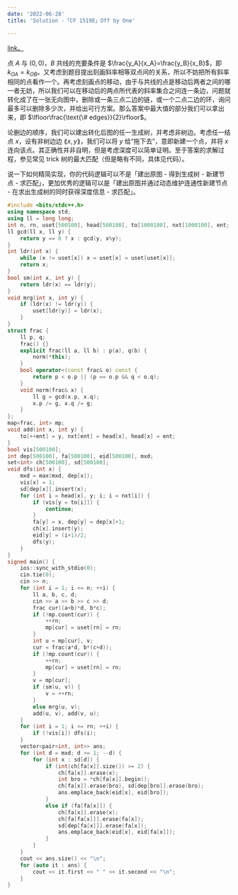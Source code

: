 ```yaml
---
date: '2022-06-28'
title: 'Solution -「CF 1519E」Off by One'

---
```


[link。](https://codeforces.com/problemset/problem/1519/E)

点 $A$ 与 $(0,0)$，$B$ 共线的充要条件是 $\frac{y_A}{x_A}=\frac{y_B}{x_B}$，即 $k_{OA}=k_{OB}$。又考虑到题目提出刻画斜率相等双点间的关系，所以不妨把所有斜率相同的点看作一个。再考虑刻画点的移动，由于与共线的点是移动后两者之间的哪一者无妨，所以我们可以在移动后的两点所代表的斜率集合之间连一条边，问题就转化成了在一张无向图中，删除或一条三点二边的链，或一个二点二边的环，询问最多可以删除多少次，并给出可行方案。那么答案中最大值的部分我们可以拿出来，即 $\lfloor\frac{\text{\# edges}}{2}\rfloor$。

论删边的顺序，我们可以建出转化后图的任一生成树，并考虑非树边。考虑任一结点 $x$，设有非树边边 $\lang x,y\rang$，我们可以将 $y$ 给“拖下去”，意即新建一个点，并将 $x$ 连向该点。其正确性并非自明，但是考虑深度可以简单证明。至于答案的求解过程，参见常见 trick 树的最大匹配（但是略有不同，具体见代码）。

说一下如何精简实现，你的代码逻辑可以不是「建出原图 - 得到生成树 - 新建节点 - 求匹配」，更加优秀的逻辑可以是「建出原图并通过动态维护连通性新建节点 - 在求出生成树的同时获得深度信息 - 求匹配」。

```cpp
#include <bits/stdc++.h>
using namespace std;
using ll = long long;
int n, rn, uset[500100], head[500100], to[1000100], nxt[1000100], ent;
ll gcd(ll x, ll y) {
    return y == 0 ? x : gcd(y, x%y);
}
int ldr(int x) {
    while (x != uset[x]) x = uset[x] = uset[uset[x]];
    return x;
}
bool sm(int x, int y) {
    return ldr(x) == ldr(y);
}
void mrg(int x, int y) {
    if (ldr(x) != ldr(y)) {
        uset[ldr(y)] = ldr(x);
    }
}
struct frac {
    ll p, q;
    frac() {}
    explicit frac(ll a, ll b) : p(a), q(b) {
        norm(*this);
    }
    bool operator<(const frac& o) const {
        return p < o.p || (p == o.p && q < o.q);
    }
    void norm(frac& x) {
        ll g = gcd(x.p, x.q);
        x.p /= g, x.q /= g;
    }
};
map<frac, int> mp;
void add(int x, int y) {
    to[++ent] = y, nxt[ent] = head[x], head[x] = ent;
}
bool vis[500100];
int dep[500100], fa[500100], eid[500100], mxd;
set<int> ch[500100], sd[500100];
void dfs(int x) {
    mxd = max(mxd, dep[x]);
    vis[x] = 1;
    sd[dep[x]].insert(x);
    for (int i = head[x], y; i; i = nxt[i]) {
        if (vis[y = to[i]]) {
            continue;
        }
        fa[y] = x, dep[y] = dep[x]+1;
        ch[x].insert(y);
        eid[y] = (i+1)/2;
        dfs(y);
    }
}
signed main() {
    ios::sync_with_stdio(0);
    cin.tie(0);
    cin >> n;
    for (int i = 1; i <= n; ++i) {
        ll a, b, c, d;
        cin >> a >> b >> c >> d;
        frac cur((a+b)*d, b*c);
        if (!mp.count(cur)) {
            ++rn;
            mp[cur] = uset[rn] = rn;
        }
        int u = mp[cur], v;
        cur = frac(a*d, b*(c+d));
        if (!mp.count(cur)) {
            ++rn;
            mp[cur] = uset[rn] = rn;
        }
        v = mp[cur];
        if (sm(u, v)) {
            v = ++rn;
        }
        else mrg(u, v);
        add(u, v), add(v, u);
    }
    for (int i = 1; i <= rn; ++i) {
        if (!vis[i]) dfs(i);
    }
    vector<pair<int, int>> ans;
    for (int d = mxd; d >= 1; --d) {
        for (int x : sd[d]) {
            if (int(ch[fa[x]].size()) >= 2) {
                ch[fa[x]].erase(x);
                int bro = *ch[fa[x]].begin();
                ch[fa[x]].erase(bro), sd[dep[bro]].erase(bro);
                ans.emplace_back(eid[x], eid[bro]);
            }
            else if (fa[fa[x]]) {
                ch[fa[x]].erase(x);
                ch[fa[fa[x]]].erase(fa[x]);
                sd[dep[fa[x]]].erase(fa[x]);
                ans.emplace_back(eid[x], eid[fa[x]]);
            }
        }
    }
    cout << ans.size() << "\n";
    for (auto it : ans) {
        cout << it.first << " " << it.second << "\n";
    }
}
```